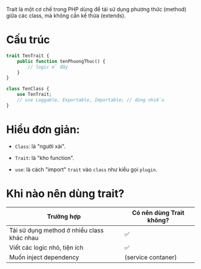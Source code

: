 Trait là một cơ chế trong PHP dùng để tái sử dụng phương thức (method) giữa các class, mà không cần kế thừa (extends).

# Cấu trúc 

```php
trait TenTrait {
    public function tenPhuongThuc() {
        // logic ở đây
    }
}

class TenClass {
    use TenTrait;
    // use Loggable, Exportable, Importable; // dùng nhiều
}
```

# **Hiểu đơn giản:**

- `Class`: là "người xài".

- `Trait`: là "kho function".

- `use`: là cách "import" `trait` vào `class` như kiểu gọi `plugin`.

# Khi nào nên dùng trait?

| Trường hợp                                 | Có nên dùng Trait không? |
| ------------------------------------------ | ------------------------ |
| Tái sử dụng method ở nhiều class khác nhau | ✅                        |
| Viết các logic nhỏ, tiện ích               | ✅                        |
| Muốn inject dependency                     | (service contaner)       |